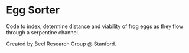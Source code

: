 # Egg Sorter
Code to index, determine distance and viability of frog eggs as they flow through a serpentine channel.

Created by Beel Research Group @ Stanford.

